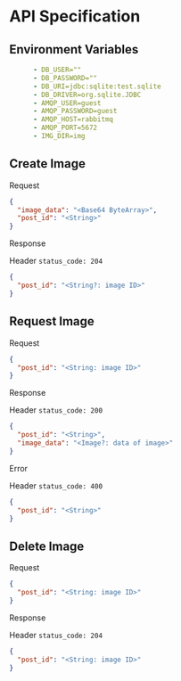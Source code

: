 # API Specification

## Environment Variables

```yaml
      - DB_USER=""
      - DB_PASSWORD=""
      - DB_URI=jdbc:sqlite:test.sqlite
      - DB_DRIVER=org.sqlite.JDBC
      - AMQP_USER=guest
      - AMQP_PASSWORD=guest
      - AMQP_HOST=rabbitmq
      - AMQP_PORT=5672
      - IMG_DIR=img
```

## Create Image

Request

```json
{
  "image_data": "<Base64 ByteArray>",
  "post_id": "<String>"
}
```

Response

Header ``status_code: 204``

```json
{
  "post_id": "<String?: image ID>"
}
```

## Request Image

Request

```json
{
  "post_id": "<String: image ID>"
}
```

Response

Header ``status_code: 200``

```json
{
  "post_id": "<String>",
  "image_data": "<Image?: data of image>"
}
```

Error

Header ``status_code: 400``

```json
{
  "post_id": "<String>"
}
```

## Delete Image

Request

```json
{
  "post_id": "<String: image ID>"
}
```

Response

Header ``status_code: 204``

```json
{
  "post_id": "<String: image ID>"
}
```
